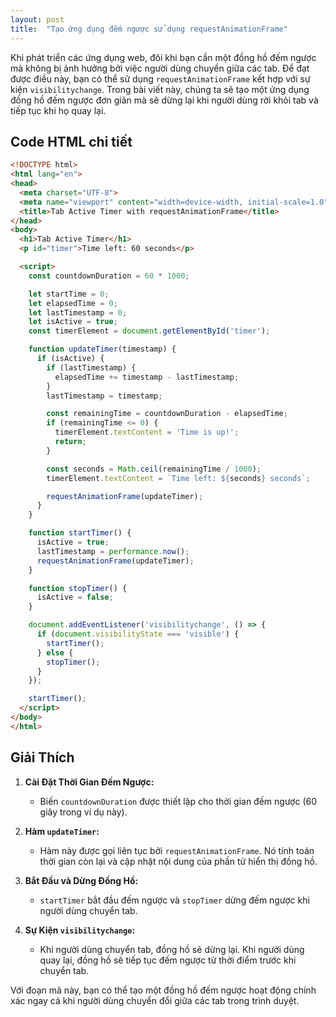 ```yaml
---
layout: post
title:  "Tạo ứng dụng đếm ngược sử dụng requestAnimationFrame"
---
```


Khi phát triển các ứng dụng web, đôi khi bạn cần một đồng hồ đếm ngược mà không bị ảnh hưởng bởi việc người dùng chuyển giữa các tab. Để đạt được điều này, bạn có thể sử dụng `requestAnimationFrame` kết hợp với sự kiện `visibilitychange`. Trong bài viết này, chúng ta sẽ tạo một ứng dụng đồng hồ đếm ngược đơn giản mà sẽ dừng lại khi người dùng rời khỏi tab và tiếp tục khi họ quay lại.

## Code HTML chi tiết

~~~html
<!DOCTYPE html>
<html lang="en">
<head>
  <meta charset="UTF-8">
  <meta name="viewport" content="width=device-width, initial-scale=1.0">
  <title>Tab Active Timer with requestAnimationFrame</title>
</head>
<body>
  <h1>Tab Active Timer</h1>
  <p id="timer">Time left: 60 seconds</p>

  <script>
    const countdownDuration = 60 * 1000;

    let startTime = 0;
    let elapsedTime = 0;
    let lastTimestamp = 0;
    let isActive = true;
    const timerElement = document.getElementById('timer');

    function updateTimer(timestamp) {
      if (isActive) {
        if (lastTimestamp) {
          elapsedTime += timestamp - lastTimestamp;
        }
        lastTimestamp = timestamp;

        const remainingTime = countdownDuration - elapsedTime;
        if (remainingTime <= 0) {
          timerElement.textContent = 'Time is up!';
          return;
        }

        const seconds = Math.ceil(remainingTime / 1000);
        timerElement.textContent = `Time left: ${seconds} seconds`;

        requestAnimationFrame(updateTimer);
      }
    }

    function startTimer() {
      isActive = true;
      lastTimestamp = performance.now();
      requestAnimationFrame(updateTimer);
    }

    function stopTimer() {
      isActive = false;
    }

    document.addEventListener('visibilitychange', () => {
      if (document.visibilityState === 'visible') {
        startTimer();
      } else {
        stopTimer();
      }
    });

    startTimer();
  </script>
</body>
</html>
~~~

## Giải Thích

1. **Cài Đặt Thời Gian Đếm Ngược:**
   - Biến `countdownDuration` được thiết lập cho thời gian đếm ngược (60 giây trong ví dụ này).

2. **Hàm `updateTimer`:**
   - Hàm này được gọi liên tục bởi `requestAnimationFrame`. Nó tính toán thời gian còn lại và cập nhật nội dung của phần tử hiển thị đồng hồ.

3. **Bắt Đầu và Dừng Đồng Hồ:**
   - `startTimer` bắt đầu đếm ngược và `stopTimer` dừng đếm ngược khi người dùng chuyển tab.

4. **Sự Kiện `visibilitychange`:**
   - Khi người dùng chuyển tab, đồng hồ sẽ dừng lại. Khi người dùng quay lại, đồng hồ sẽ tiếp tục đếm ngược từ thời điểm trước khi chuyển tab.

Với đoạn mã này, bạn có thể tạo một đồng hồ đếm ngược hoạt động chính xác ngay cả khi người dùng chuyển đổi giữa các tab trong trình duyệt.
